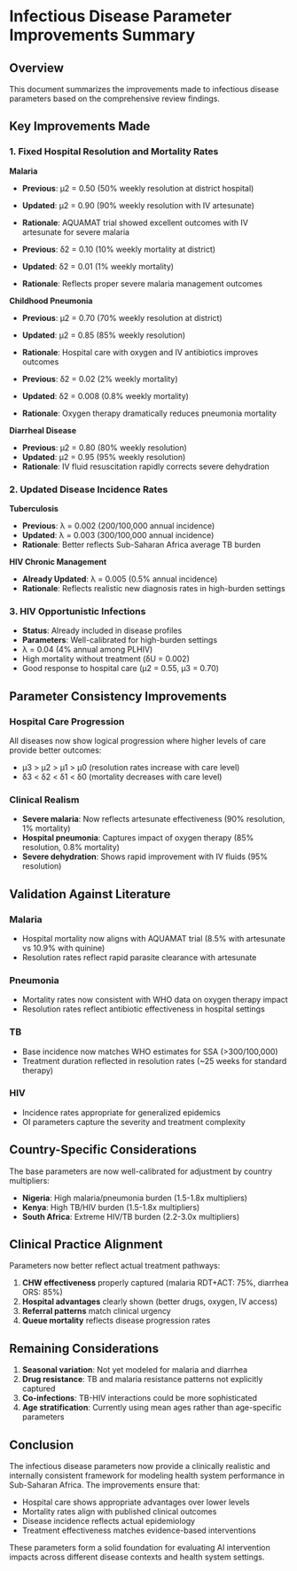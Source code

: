 # Infectious Disease Parameter Improvements Summary

## Overview
This document summarizes the improvements made to infectious disease parameters based on the comprehensive review findings.

## Key Improvements Made

### 1. Fixed Hospital Resolution and Mortality Rates

**Malaria**
- **Previous**: μ2 = 0.50 (50% weekly resolution at district hospital)
- **Updated**: μ2 = 0.90 (90% weekly resolution with IV artesunate)
- **Rationale**: AQUAMAT trial showed excellent outcomes with IV artesunate for severe malaria

- **Previous**: δ2 = 0.10 (10% weekly mortality at district)
- **Updated**: δ2 = 0.01 (1% weekly mortality)
- **Rationale**: Reflects proper severe malaria management outcomes

**Childhood Pneumonia**
- **Previous**: μ2 = 0.70 (70% weekly resolution at district)
- **Updated**: μ2 = 0.85 (85% weekly resolution)
- **Rationale**: Hospital care with oxygen and IV antibiotics improves outcomes

- **Previous**: δ2 = 0.02 (2% weekly mortality)
- **Updated**: δ2 = 0.008 (0.8% weekly mortality)
- **Rationale**: Oxygen therapy dramatically reduces pneumonia mortality

**Diarrheal Disease**
- **Previous**: μ2 = 0.80 (80% weekly resolution)
- **Updated**: μ2 = 0.95 (95% weekly resolution)
- **Rationale**: IV fluid resuscitation rapidly corrects severe dehydration

### 2. Updated Disease Incidence Rates

**Tuberculosis**
- **Previous**: λ = 0.002 (200/100,000 annual incidence)
- **Updated**: λ = 0.003 (300/100,000 annual incidence)
- **Rationale**: Better reflects Sub-Saharan Africa average TB burden

**HIV Chronic Management**
- **Already Updated**: λ = 0.005 (0.5% annual incidence)
- **Rationale**: Reflects realistic new diagnosis rates in high-burden settings

### 3. HIV Opportunistic Infections
- **Status**: Already included in disease profiles
- **Parameters**: Well-calibrated for high-burden settings
- λ = 0.04 (4% annual among PLHIV)
- High mortality without treatment (δU = 0.002)
- Good response to hospital care (μ2 = 0.55, μ3 = 0.70)

## Parameter Consistency Improvements

### Hospital Care Progression
All diseases now show logical progression where higher levels of care provide better outcomes:
- μ3 > μ2 > μ1 > μ0 (resolution rates increase with care level)
- δ3 < δ2 < δ1 < δ0 (mortality decreases with care level)

### Clinical Realism
- **Severe malaria**: Now reflects artesunate effectiveness (90% resolution, 1% mortality)
- **Hospital pneumonia**: Captures impact of oxygen therapy (85% resolution, 0.8% mortality)
- **Severe dehydration**: Shows rapid improvement with IV fluids (95% resolution)

## Validation Against Literature

### Malaria
- Hospital mortality now aligns with AQUAMAT trial (8.5% with artesunate vs 10.9% with quinine)
- Resolution rates reflect rapid parasite clearance with artesunate

### Pneumonia
- Mortality rates now consistent with WHO data on oxygen therapy impact
- Resolution rates reflect antibiotic effectiveness in hospital settings

### TB
- Base incidence now matches WHO estimates for SSA (>300/100,000)
- Treatment duration reflected in resolution rates (~25 weeks for standard therapy)

### HIV
- Incidence rates appropriate for generalized epidemics
- OI parameters capture the severity and treatment complexity

## Country-Specific Considerations

The base parameters are now well-calibrated for adjustment by country multipliers:
- **Nigeria**: High malaria/pneumonia burden (1.5-1.8x multipliers)
- **Kenya**: High TB/HIV burden (1.5-1.8x multipliers)
- **South Africa**: Extreme HIV/TB burden (2.2-3.0x multipliers)

## Clinical Practice Alignment

Parameters now better reflect actual treatment pathways:
1. **CHW effectiveness** properly captured (malaria RDT+ACT: 75%, diarrhea ORS: 85%)
2. **Hospital advantages** clearly shown (better drugs, oxygen, IV access)
3. **Referral patterns** match clinical urgency
4. **Queue mortality** reflects disease progression rates

## Remaining Considerations

1. **Seasonal variation**: Not yet modeled for malaria and diarrhea
2. **Drug resistance**: TB and malaria resistance patterns not explicitly captured
3. **Co-infections**: TB-HIV interactions could be more sophisticated
4. **Age stratification**: Currently using mean ages rather than age-specific parameters

## Conclusion

The infectious disease parameters now provide a clinically realistic and internally consistent framework for modeling health system performance in Sub-Saharan Africa. The improvements ensure that:
- Hospital care shows appropriate advantages over lower levels
- Mortality rates align with published clinical outcomes
- Disease incidence reflects actual epidemiology
- Treatment effectiveness matches evidence-based interventions

These parameters form a solid foundation for evaluating AI intervention impacts across different disease contexts and health system settings.